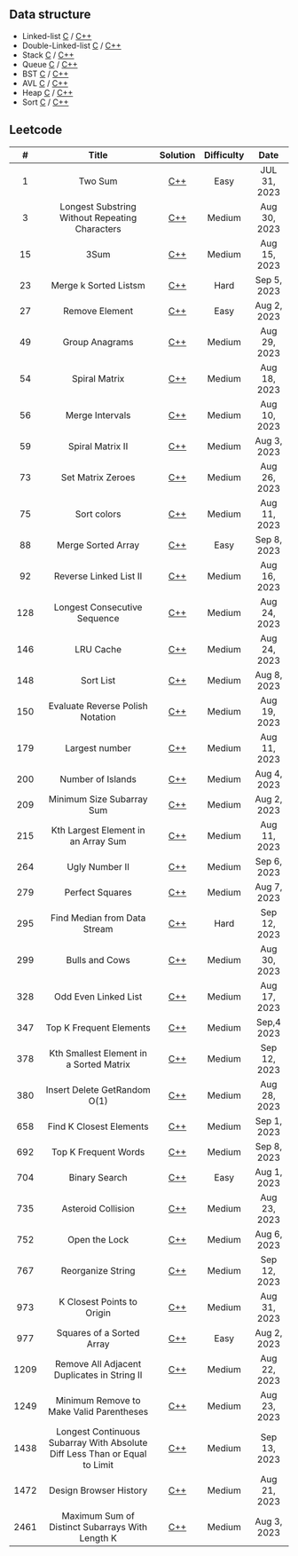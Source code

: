## Data structure

- Linked-list [C](https://github.com/zjimf/DataStructure/tree/master/C/linked-list) / [C++](https://github.com/zjimf/DataStructure/tree/master/C++/linked-list)
- Double-Linked-list [C](https://github.com/zjimf/DataStructureAlgorithm/tree/master/C/double-linked-list) / [C++](https://github.com/zjimf/DataStructure/tree/master/C++/double-linked-list)
- Stack [C](https://github.com/zjimf/DataStructure/tree/master/C/Stack) / [C++](https://github.com/zjimf/DataStructure/tree/master/C++/Stack)
- Queue [C](https://github.com/zjimf/DataStructure/tree/master/C/Queue) / [C++](https://github.com/zjimf/DataStructure/tree/master/C++/Queue)
- BST [C](https://github.com/zjimf/DataStructure/tree/master/C/BST) / [C++](https://github.com/zjimf/DataStructure/tree/master/C++/BST)
- AVL [C](https://github.com/zjimf/DataStructure/tree/master/C/AVL) / [C++](https://github.com/zjimf/DataStructure/tree/master/C++/AVL)
- Heap [C](https://github.com/zjimf/DataStructure/tree/master/C/Heap) / [C++](https://github.com/zjimf/DataStructure/tree/master/C++/Heap)
- Sort [C](https://github.com/zjimf/DataStructure/tree/master/C/Sort) / [C++](https://github.com/zjimf/DataStructure/tree/master/C++/Sort)

## Leetcode

|  #   |                                   Title                                    |                                                                            Solution                                                                             | Difficulty |     Date     |
| :--: | :------------------------------------------------------------------------: | :-------------------------------------------------------------------------------------------------------------------------------------------------------------: | :--------: | :----------: |
|  1   |                                  Two Sum                                   |                                    [C++](https://github.com/zjimf/DataStructureAlgorithm/blob/master/Leetcode/1.two-sum.cpp)                                    |    Easy    | JUL 31, 2023 |
|  3   |               Longest Substring Without Repeating Characters               |                [C++](https://github.com/zjimf/DataStructureAlgorithm/blob/master/Leetcode/3.longest-substring-without-repeating-characters.cpp)                 |   Medium   | Aug 30, 2023 |
|  15  |                                    3Sum                                    |                                    [C++](https://github.com/zjimf/DataStructureAlgorithm/blob/master/Leetcode/15.3-sum.cpp)                                     |   Medium   | Aug 15, 2023 |
|  23  |                           Merge k Sorted Listsm                            |                             [C++](https://github.com/zjimf/DataStructureAlgorithm/blob/master/Leetcode/23.merge-k-sorted-lists.cpp)                             |    Hard    | Sep 5, 2023  |
|  27  |                               Remove Element                               |                                [C++](https://github.com/zjimf/DataStructureAlgorithm/blob/master/Leetcode/27.remove-element.cpp)                                |    Easy    | Aug 2, 2023  |
|  49  |                               Group Anagrams                               |                                [C++](https://github.com/zjimf/DataStructureAlgorithm/blob/master/Leetcode/49.group-anagrams.cpp)                                |   Medium   | Aug 29, 2023 |
|  54  |                               Spiral Matrix                                |                                [C++](https://github.com/zjimf/DataStructureAlgorithm/blob/master/Leetcode/54.spiral-matrix.cpp)                                 |   Medium   | Aug 18, 2023 |
|  56  |                              Merge Intervals                               |                               [C++](https://github.com/zjimf/DataStructureAlgorithm/blob/master/Leetcode/56.merge-intervals.cpp)                                |   Medium   | Aug 10, 2023 |
|  59  |                              Spiral Matrix II                              |                               [C++](https://github.com/zjimf/DataStructureAlgorithm/blob/master/Leetcode/59.spiral-matrix-ii.cpp)                               |   Medium   | Aug 3, 2023  |
|  73  |                             Set Matrix Zeroes                              |                              [C++](https://github.com/zjimf/DataStructureAlgorithm/blob/master/Leetcode/73.set-matrix-zeroes.cpp)                               |   Medium   | Aug 26, 2023 |
|  75  |                                Sort colors                                 |                                 [C++](https://github.com/zjimf/DataStructureAlgorithm/blob/master/Leetcode/75.sort-colors.cpp)                                  |   Medium   | Aug 11, 2023 |
|  88  |                             Merge Sorted Array                             |                              [C++](https://github.com/zjimf/DataStructureAlgorithm/blob/master/Leetcode/88.merge-sorted-array.cpp)                              |    Easy    | Sep 8, 2023  |
|  92  |                           Reverse Linked List II                           |                            [C++](https://github.com/zjimf/DataStructureAlgorithm/blob/master/Leetcode/92.reverse-linked-list-ii.cpp)                            |   Medium   | Aug 16, 2023 |
| 128  |                        Longest Consecutive Sequence                        |                        [C++](https://github.com/zjimf/DataStructureAlgorithm/blob/master/Leetcode/128.longest-consecutive-sequence.cpp)                         |   Medium   | Aug 24, 2023 |
| 146  |                                 LRU Cache                                  |                                  [C++](https://github.com/zjimf/DataStructureAlgorithm/blob/master/Leetcode/146.lru-cache.cpp)                                  |   Medium   | Aug 24, 2023 |
| 148  |                                 Sort List                                  |                                  [C++](https://github.com/zjimf/DataStructureAlgorithm/blob/master/Leetcode/148.sort-list.cpp)                                  |   Medium   | Aug 8, 2023  |
| 150  |                      Evaluate Reverse Polish Notation                      |                      [C++](https://github.com/zjimf/DataStructureAlgorithm/blob/master/Leetcode/150.evaluate-reverse-polish-notation.cpp)                       |   Medium   | Aug 19, 2023 |
| 179  |                               Largest number                               |                               [C++](https://github.com/zjimf/DataStructureAlgorithm/blob/master/Leetcode/179.largest-number.cpp)                                |   Medium   | Aug 11, 2023 |
| 200  |                             Number of Islands                              |                              [C++](https://github.com/zjimf/DataStructureAlgorithm/blob/master/Leetcode/200.number-of-islands.cpp)                              |   Medium   | Aug 4, 2023  |
| 209  |                         Minimum Size Subarray Sum                          |                          [C++](https://github.com/zjimf/DataStructureAlgorithm/blob/master/Leetcode/209.minimum-size-subarray-sum.cpp)                          |   Medium   | Aug 2, 2023  |
| 215  |                    Kth Largest Element in an Array Sum                     |                       [C++](https://github.com/zjimf/DataStructureAlgorithm/blob/master/Leetcode/215.kth-largest-element-in-an-array.cpp)                       |   Medium   | Aug 11, 2023 |
| 264  |                               Ugly Number II                               |                               [C++](https://github.com/zjimf/DataStructureAlgorithm/blob/master/Leetcode/264.ugly-number-ii.cpp)                                |   Medium   | Sep 6, 2023  |
| 279  |                              Perfect Squares                               |                               [C++](https://github.com/zjimf/DataStructureAlgorithm/blob/master/Leetcode/279.perfect-squares.cpp)                               |   Medium   | Aug 7, 2023  |
| 295  |                        Find Median from Data Stream                        |                        [C++](https://github.com/zjimf/DataStructureAlgorithm/blob/master/Leetcode/295.find-median-from-data-stream.cpp)                         |    Hard    | Sep 12, 2023 |
| 299  |                               Bulls and Cows                               |                               [C++](https://github.com/zjimf/DataStructureAlgorithm/blob/master/Leetcode/299.bulls-and-cows.cpp)                                |   Medium   | Aug 30, 2023 |
| 328  |                            Odd Even Linked List                            |                            [C++](https://github.com/zjimf/DataStructureAlgorithm/blob/master/Leetcode/328.odd-even-linked-list.cpp)                             |   Medium   | Aug 17, 2023 |
| 347  |                          Top K Frequent Elements                           |                           [C++](https://github.com/zjimf/DataStructureAlgorithm/blob/master/Leetcode/347.top-k-frequent-elements.cpp)                           |   Medium   |  Sep,4 2023  |
| 378  |                  Kth Smallest Element in a Sorted Matrix                   |                   [C++](https://github.com/zjimf/DataStructureAlgorithm/blob/master/Leetcode/378.kth-smallest-element-in-a-sorted-matrix.cpp)                   |   Medium   | Sep 12, 2023 |
| 380  |                        Insert Delete GetRandom O(1)                        |                        [C++](https://github.com/zjimf/DataStructureAlgorithm/blob/master/Leetcode/380.insert-delete-get-random-o-1.cpp)                         |   Medium   | Aug 28, 2023 |
| 658  |                          Find K Closest Elements                           |                           [C++](https://github.com/zjimf/DataStructureAlgorithm/blob/master/Leetcode/658.find-k-closest-elements.cpp)                           |   Medium   | Sep 1, 2023  |
| 692  |                            Top K Frequent Words                            |                            [C++](https://github.com/zjimf/DataStructureAlgorithm/blob/master/Leetcode/692.top-k-frequent-words.cpp)                             |   Medium   | Sep 8, 2023  |
| 704  |                               Binary Search                                |                                [C++](https://github.com/zjimf/DataStructureAlgorithm/blob/master/Leetcode/704.binary-search.cpp)                                |    Easy    | Aug 1, 2023  |
| 735  |                             Asteroid Collision                             |                             [C++](https://github.com/zjimf/DataStructureAlgorithm/blob/master/Leetcode/735.asteroid-collision.cpp)                              |   Medium   | Aug 23, 2023 |
| 752  |                               Open the Lock                                |                                [C++](https://github.com/zjimf/DataStructureAlgorithm/blob/master/Leetcode/752.open-the-lock.cpp)                                |   Medium   | Aug 6, 2023  |
| 767  |                             Reorganize String                              |                              [C++](https://github.com/zjimf/DataStructureAlgorithm/blob/master/Leetcode/767.reorganize-string.cpp)                              |   Medium   | Sep 12, 2023 |
| 973  |                         K Closest Points to Origin                         |                         [C++](https://github.com/zjimf/DataStructureAlgorithm/blob/master/Leetcode/973.k-closest-points-to-origin.cpp)                          |   Medium   | Aug 31, 2023 |
| 977  |                         Squares of a Sorted Array                          |                          [C++](https://github.com/zjimf/DataStructureAlgorithm/blob/master/Leetcode/977.squares-of-a-sorted-array.cpp)                          |    Easy    | Aug 2, 2023  |
| 1209 |                Remove All Adjacent Duplicates in String II                 |                [C++](https://github.com/zjimf/DataStructureAlgorithm/blob/master/Leetcode/1209.remove-all-adjacent-duplicates-in-string-ii.cpp)                 |   Medium   | Aug 22, 2023 |
| 1249 |                  Minimum Remove to Make Valid Parentheses                  |                  [C++](https://github.com/zjimf/DataStructureAlgorithm/blob/master/Leetcode/1249.minimum-remove-to-make-valid-parentheses.cpp)                  |   Medium   | Aug 23, 2023 |
| 1438 | Longest Continuous Subarray With Absolute Diff Less Than or Equal to Limit | [C++](https://github.com/zjimf/DataStructureAlgorithm/blob/master/Leetcode/1438.longest-continuous-subarray-with-absolute-diff-less-than-or-equal-to-limit.cpp) |   Medium   | Sep 13, 2023 |
| 1472 |                           Design Browser History                           |                           [C++](https://github.com/zjimf/DataStructureAlgorithm/blob/master/Leetcode/1472.design-browser-history.cpp)                           |   Medium   | Aug 21, 2023 |
| 2461 |              Maximum Sum of Distinct Subarrays With Length K               |              [C++](https://github.com/zjimf/DataStructureAlgorithm/blob/master/Leetcode/2461.maximum-sum-of-distinct-subarrays-with-length-k.cpp)               |   Medium   | Aug 3, 2023  |
